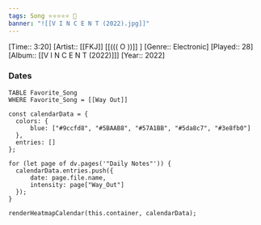 ```yaml
---
tags: Song ⭐⭐⭐⭐⭐ 💛
banner: "![[V I N C E N T (2022).jpg]]"
---
```

[Time:: 3:20]
[Artist:: [[FKJ]] [[((( O ))]] ]
[Genre:: Electronic]
[Played:: 28]
[Album:: [[V I N C E N T (2022)]]]
[Year:: 2022]
### Dates
````dataview
TABLE Favorite_Song
WHERE Favorite_Song = [[Way Out]]
````

  ```dataviewjs
const calendarData = { 
	colors: { 
		blue: ["#9ccfd8", "#5BAAB8", "#57A1BB", "#5da8c7", "#3e8fb0"] 
	}, 
	entries: [] 
}; 

for (let page of dv.pages('"Daily Notes"')) { 
	calendarData.entries.push({ 
		date: page.file.name, 
		intensity: page["Way_Out"]
	}); 
} 

renderHeatmapCalendar(this.container, calendarData);
```
